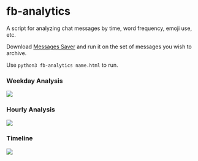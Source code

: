 # fb-analytics

A script for analyzing chat messages by time, word frequency, emoji use, etc.

Download [Messages Saver](https://chrome.google.com/webstore/detail/messages-saver-for-facebo/kflkdhmijdgjnlbdkfgdmolcjnflmlhf) and run it on the set of messages you wish to archive.

Use `python3 fb-analytics name.html` to run.

### Weekday Analysis
![](http://i.imgur.com/9gObhMD.png)

### Hourly Analysis
![](http://i.imgur.com/gRseggE.png)

### Timeline
![](http://i.imgur.com/UVs2lQt.png)
